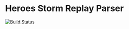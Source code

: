 # Heroes Storm Replay Parser
[![Build Status](https://dev.azure.com/kevinkoliva/Heroes%20of%20the%20Storm%20Projects/_apis/build/status/HeroesToolChest.Heroes.StormReplayParser?branchName=master)](https://dev.azure.com/kevinkoliva/Heroes%20of%20the%20Storm%20Projects/_build/latest?definitionId=10&branchName=master)
